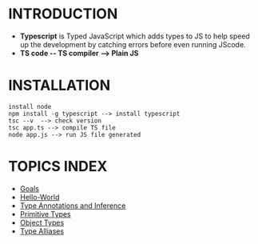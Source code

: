 # **INTRODUCTION**

- **Typescript** is Typed JavaScript which adds types to JS to help speed up the development by catching errors before even running JScode.
- **TS code -- TS compiler --> Plain JS**

# **INSTALLATION**

```
install node
npm install -g typescript --> install typescript
tsc --v  --> check version
tsc app.ts --> compile TS file
node app.js --> run JS file generated
```

# TOPICS INDEX

* [Goals](./topics/01-goals.md)
* [Hello-World](./topics/02-hello-world.md)
* [Type Annotations and Inference](./topics/03-annotations-inference.md)
* [Primitive Types](./topics/04-primitive-types.md)
* [Object Types](./topics/05-object-types.md)
* [Type Alliases](./topics/06-type-alliases.md)
